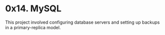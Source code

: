 # 0x14. MySQL
This project involved configuring database servers and setting up backups in a primary-replica model.
